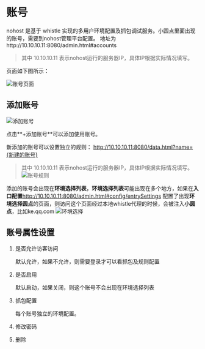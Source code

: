 # 账号

nohost 是基于 whistle 实现的多用户环境配置及抓包调试服务。小圆点里面出现的账号，需要到nohost管理平台配置。
地址为http://10.10.10.11:8080/admin.html#accounts
> 其中 10.10.10.11 表示nohost运行的服务器IP，具体IP根据实际情况填写。

页面如下图所示：

![账号页面](https://user-images.githubusercontent.com/4689952/69627459-9386c800-1085-11ea-8611-75dbb666c18d.png)

## 添加账号

![添加账号](https://user-images.githubusercontent.com/4689952/69627750-32132900-1086-11ea-8934-274ef39f4679.png)

点击**+添加账号**可以添加使用账号。

新添加的账号可以设置独立的规则：
http://10.10.10.11:8080/data.html?name={新建的账号}
> 其中 10.10.10.11 表示nohost运行的服务器IP，具体IP根据实际情况填写。
![账号规则](https://user-images.githubusercontent.com/4689952/69627831-62f35e00-1086-11ea-8a37-95647c392242.png)

添加的账号会出现在**环境选择列表**，**环境选择列表**可能出现在多个地方，如果在**入口配置**http://10.10.10.11:8080/admin.html#config/entrySettings 配置了出现**环境选择圆点**的页面，则访问这个页面经过本地whistle代理的时候，会被注入**小圆点**，比如ke.qq.com
![环境选择](https://user-images.githubusercontent.com/4689952/69627856-6f77b680-1086-11ea-8f15-76cf117103c6.png)

## 账号属性设置

1. 是否允许访客访问

    默认允许，如果不允许，则需要登录才可以看抓包及规则配置
2. 是否启用

    默认启动，如果关闭，则这个账号不会出现在环境选择列表
3. 抓包配置

    每个账号独立的环境配置。
4. 修改密码
5. 删除
